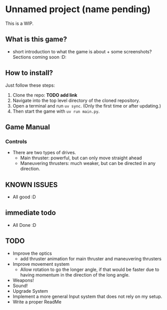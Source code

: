 Unnamed project (name pending)
==============================

This is a WIP.

## What is this game?
- short introduction to what the game is about + some screenshots?
Sections coming soon :D:

## How to install?

Just follow these steps:
1. Clone the repo: **TODO add link**
2. Navigate into the top level directory of the cloned  repository.
3. Open a terminal and run `uv sync`. (Only the first time or after updating.)
4. Then start the game with `uv run main.py`.

## Game Manual

### Controls
- There are two types of drives. 
  - Main thruster: powerful, but can only move straight ahead
  - Maneuvering thrusters: much weaker, but can be directed in any direction.

## KNOWN ISSUES
- All good :D

## immediate todo
- All Done :D

## TODO
- Improve the optics
  - add thruster animation for main thruster and maneuvering thrusters 
- Improve movement system
  - Allow rotation to go the longer angle, if that would be faster due to having momentum in the direction of the long angle.
- Weapons!
- Sound!
- Upgrade System
- Implement a more general Input system that does not rely on my setup.
- Write a proper ReadMe